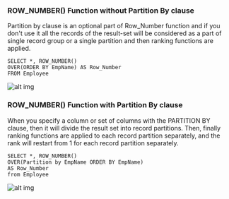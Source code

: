 
### ROW_NUMBER() Function without Partition By clause
Partition by clause is an optional part of Row_Number function and if you don't use it all the records of the result-set will be considered as a part of single record group or a single partition and then ranking functions are applied.

```
SELECT *, ROW_NUMBER() 
OVER(ORDER BY EmpName) AS Row_Number  
FROM Employee  
```


![alt img](https://csharpcorner-mindcrackerinc.netdna-ssl.com/UploadFile/BlogImages/11192012060525AM/row-numberfunction-without-partition-by-in-Sql-Server.jpg)




### ROW_NUMBER() Function with Partition By clause
When you specify a column or set of columns with the PARTITION BY clause, then it will divide the result set into record partitions. Then, finally ranking functions are applied to each record partition separately, and the rank will restart from 1 for each record partition separately.

```
SELECT *, ROW_NUMBER() 
OVER(Partition by EmpName ORDER BY EmpName) 
AS Row_Number 
from Employee  
```

![alt img](https://csharpcorner-mindcrackerinc.netdna-ssl.com/UploadFile/BlogImages/11192012060525AM/row-numberfunction-wit-partition-by-in-Sql-Server.jpg)
